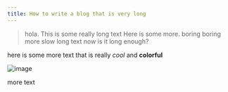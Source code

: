 ```yaml
---
title: How to write a blog that is very long
---
```

>hola. This is some really long text Here is some more. boring boring more slow long text now is it long enough?

here is some more text that is really *cool* and **colorful**

![image](imagejpg)

more text